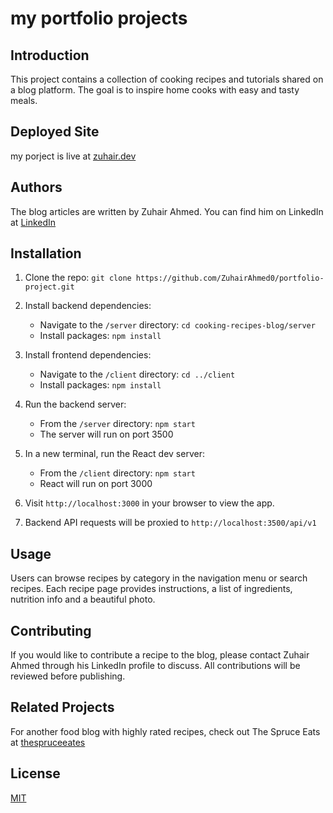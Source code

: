 # my portfolio projects

## Introduction 

This project contains a collection of cooking recipes and tutorials shared on a blog platform. The goal is to inspire home cooks with easy and tasty meals. 

## Deployed Site

my porject  is live at [zuhair.dev](https://zuhair-dev.onrender.com)

## Authors

The blog articles are written by Zuhair Ahmed. You can find him on LinkedIn at [LinkedIn](www.linkedin.com/in/Zuhair)

## Installation

1. Clone the repo: `git clone https://github.com/ZuhairAhmed0/portfolio-project.git`

2. Install backend dependencies:

   - Navigate to the `/server` directory: `cd cooking-recipes-blog/server`
   - Install packages: `npm install`

3. Install frontend dependencies:

   - Navigate to the `/client` directory: `cd ../client`  
   - Install packages: `npm install`

4. Run the backend server:

   - From the `/server` directory: `npm start`
   - The server will run on port 3500

5. In a new terminal, run the React dev server:

   - From the `/client` directory: `npm start`
   - React will run on port 3000

6. Visit `http://localhost:3000` in your browser to view the app.

7. Backend API requests will be proxied to `http://localhost:3500/api/v1`

## Usage 

Users can browse recipes by category in the navigation menu or search recipes. Each recipe page provides instructions, a list of ingredients, nutrition info and a beautiful photo.

## Contributing

If you would like to contribute a recipe to the blog, please contact Zuhair Ahmed through his LinkedIn profile to discuss. All contributions will be reviewed before publishing.

## Related Projects

For another food blog with highly rated recipes, check out The Spruce Eats at [thespruceeates](www.thespruceeats.com)

## License

[MIT](https://choosealicense.com/licenses/mit/)
